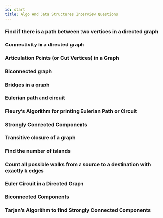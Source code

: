 ```yaml
---
id: start
title: Algo And Data Structures Interview Questions
---
```


### Find if there is a path between two vertices in a directed graph
### Connectivity in a directed graph
### Articulation Points (or Cut Vertices) in a Graph
### Biconnected graph
### Bridges in a graph
### Eulerian path and circuit
### Fleury’s Algorithm for printing Eulerian Path or Circuit
### Strongly Connected Components
### Transitive closure of a graph
### Find the number of islands
### Count all possible walks from a source to a destination with exactly k edges
### Euler Circuit in a Directed Graph
### Biconnected Components
### Tarjan’s Algorithm to find Strongly Connected Components
